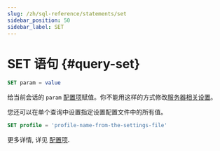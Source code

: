 ```yaml
---
slug: /zh/sql-reference/statements/set
sidebar_position: 50
sidebar_label: SET
---
```


# SET 语句 {#query-set}

``` sql
SET param = value
```

给当前会话的 `param` [配置项](../../operations/settings/index.md)赋值。你不能用这样的方式修改[服务器相关设置](../../operations/server-configuration-parameters/index.md)。


您还可以在单个查询中设置指定设置配置文件中的所有值。



``` sql
SET profile = 'profile-name-from-the-settings-file'
```

更多详情, 详见 [配置项](../../operations/settings/settings.md).
